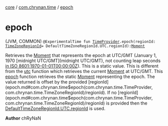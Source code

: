 [core](../index.md) / [com.chrynan.time](index.md) / [epoch](./epoch.md)

# epoch

(JVM, COMMON) `@ExperimentalTime fun `[`TimeProvider`](-time-provider/index.md)`.epoch(regionId: `[`TimeZoneRegionId`](-time-zone-region-id/index.md)` = DefaultTimeZoneRegionId.UTC.regionId): `[`Moment`](-moment/index.md)

Retrieves the [Moment](-moment/index.md) that represents the epoch at UTC/GMT (January 1, 1970 [midnight UTC/GMT](midnight UTC/GMT), not counting
leap seconds [in ISO 8601:1970-01-01T00:00:00Z](#)). This is a static value. This is different from the [utc](utc.md)
function which retrieves the current [Moment](-moment/index.md) at UTC/GMT. This [epoch](./epoch.md) function retrieves the static [Moment](-moment/index.md)
representing the epoch. The value returned is offset by the provided [regionId](epoch.md#com.chrynan.time$epoch(com.chrynan.time.TimeProvider, com.chrynan.time.TimeZoneRegionId)/regionId). If no [regionId](epoch.md#com.chrynan.time$epoch(com.chrynan.time.TimeProvider, com.chrynan.time.TimeZoneRegionId)/regionId) is provided
then the [DefaultTimeZoneRegionId.UTC.regionId](-default-time-zone-region-id/region-id.md) is used.

**Author**
chRyNaN

